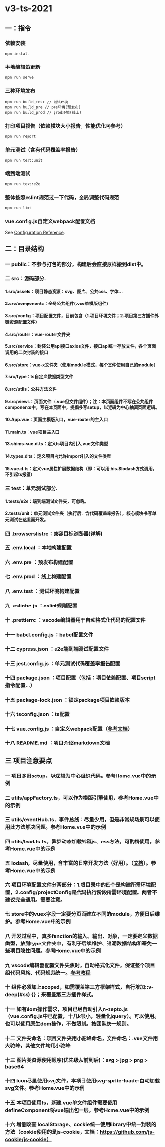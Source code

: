 # v3-ts-2021

## 一：指令
### 依赖安装
```
npm install
```

### 本地编辑热更新
```
npm run serve
```

### 三种环境发布
```
npm run build_test // 测试环境
npm run build_pre // pre环境(预发布)
npm run build_prod // prod环境(线上)
```

### 打印项目报告（依赖模块大小报告，性能优化可参考）
```
npm run report
```

### 单元测试（含有代码覆盖率报告）
```
npm run test:unit
```

### 端到端测试
```
npm run test:e2e
```

### 整体按照eslint规范过一下代码，全局调整代码规范
```
npm run lint
```

### vue.config.js自定义webpack配置文档
See [Configuration Reference](https://cli.vuejs.org/config/).

## 二：目录结构
### 一 public：不参与打包的部分，构建后会直接原样搬到dist中。
### 二 src：源码部分.
#### 1.src/assets：项目静态资源：svg、图片、公共css、字体...
#### 2.src/components：全局公共组件(.vue单模版组件)
#### 3.src/config：项目配置文件，目前包含（1.项目环境文件；2.项目第三方插件外链资源配置文件）
#### 4.src/router：vue-router文件夹
#### 5.src/service：封装公用api接口axios文件，接口api统一存放文件，各个页面调用的二次封装的接口
#### 6.src/store：vue-x文件夹（使用module模式，每个文件使用自己的module）
#### 7.src/type：ts自定义数据类型文件
#### 8.src/utils：公共方法文件
#### 9.src/views：页面文件（.vue但文件组件）；注：本页面组件不写在公共组件components中，写在本页面中，提倡多写setup，以逻辑为中心抽离页面逻辑。
#### 10.App.vue：页面主模版入口，vue-router的主入口
#### 11.main.ts：vue项目主入口
#### 13.shims-vue.d.ts：定义ts项目内引入.vue文件类型
#### 14.types.d.ts：定义项目内允许import引入的文件类型
#### 15.vue.d.ts：定义vue属性扩展数据结构（即：可以用this.$lodash方式调用，不引起ts报错）
### 三 test：单元测试部分.
#### 1.tests/e2e：端到端测试文件夹，可忽略。
#### 2.tests/unit：单元测试文件夹（执行后，含代码覆盖率报告），核心模块书写单元测试在这里面开发。
### 四 .browserslistrc：兼容目标浏览器([详解](https://blog.csdn.net/weixin_42418196/article/details/112216046))
### 五 .env.local ：本地构建配置
### 六 .env.pre ：预发布构建配置
### 七 .env.prod ：线上构建配置
### 八 .env.test ：测试环境构建配置
### 九 .eslintrc.js ：eslint规则配置
### 十 .prettierrc ：vscode编辑器用于自动格式化代码的配置文件
### 十一 babel.config.js ：babel配置文件
### 十二 cypress.json ：e2e端到端测试配置文件
### 十三 jest.config.js ：单元测试代码覆盖率报告配置
### 十四 package.json ：项目配置（包括：项目依赖配置、项目script指令配置...）
### 十五 package-lock.json ：锁定package项目依赖版本
### 十六 tsconfig.json ：ts配置
### 十七 vue.config.js ：自定义webpack配置（[参考文档](https://cli.vuejs.org/config/)）
### 十八 README.md ：项目介绍markdown文档

## 三 项目注意要点
### 一 项目多用setup，以逻辑为中心组织代码。参考Home.vue中的示例
### 二 utils/appFactory.ts，可以作为模版引擎使用，参考Home.vue中的示例
### 三 utils/eventHub.ts，事件总线：尽量少用，但是非常规场景可以使用此方法解决问题。参考Home.vue中的示例
### 四 utils/loadJs.ts，异步动态加载外链js、css方法，可酌情使用。参考Home.vue中的示例
### 五 lodash，尽量使用，含丰富的日常开发方法（好用）。（[文档](https://www.lodashjs.com/)）。参考Home.vue中的示例 
### 六 项目环境配置文件分两部分：1.根目录中的四个是构建所需环境配置，2.config/projectConfig是代码执行阶段所需环境配置。两者不建议完全通用。需要注意。
### 七 store中的vuex字段一定要分页面建立不同的module，方便日后维护。参考Home.vue中的示例
### 八 开发过程中，真多function的输入、输出、对象，一定要定义数据类型，放到type文件夹中，有利于后续维护、追溯数据结构和避免一些项目隐性问题。参考Home.vue中的示例
### 九 vscode编辑器配置文件失焦时，自动格式化文件，保证整个项目组代码风格、代码规范统一。[参考教程](https://note.youdao.com/s/H23AwUav)
### 十 组件<style></style>必须加上scoped，如需覆盖第三方框架样式，自行增加::v-deep(#ss) {}；来覆盖第三方插件样式。
### 十一 如有dom操作需求，项目已经自动引入n-zepto.js（vue.config.js中已配置，十几k很小，轻量化jquery）。可以使用。也可以使用原生dom操作，不做限制。按团队统一规则。
### 十二 文件夹命名：项目文件夹用小驼峰命名，文件命名：.vue文件用大驼峰，其他文件均用小驼峰
### 十三 图片类资源使用顺序(优先级从前到后)：svg > jpg > png > base64
### 十四 icon尽量使用svg文件，本项目使用svg-sprite-loader自动加载svg文件。参考Home.vue中的示例
### 十五 本项目使用ts，新建.vue单文件组件需要使用defineComponent将vue输出包一层，参考Home.vue中的示例
### 十六 增删改查 localStorage、cookie统一使用library中统一封装的方法（cookie使用的是js-cookie，文档：https://github.com/js-cookie/js-cookie）

